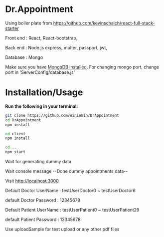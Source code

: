 # Dr.Appointment

Using boiler plate from https://github.com/kevinschaich/react-full-stack-starter

Front end : React, React-bootstrap, 

Back end : Node.js express, multer, passport, jwt, 

Database : Mongo



Make sure you have [MongoDB installed](https://docs.mongodb.com/manual/installation/). 
For changing mongo port, change port in 'ServerConfig/database.js'

# Installation/Usage
**Run the following in your terminal:**

```bash
git clone https://github.com/WininWin/DrAppointment
cd DrAppointment
npm install

cd client
npm install

cd ..
npm start
```

Wait for generating dummy data

Wait console message --Done dummy appointments data--

Visit [http://localhost:3000](http://localhost:3000)

Default Doctor UserName : testUserDoctor0 ~ testUserDoctor6

default Doctor Password : 12345678

Default Patient UserName : testUserPatient0 ~ testUserPatient29

default Patient Password : 12345678

Use uploadSample for test upload or any other pdf files 